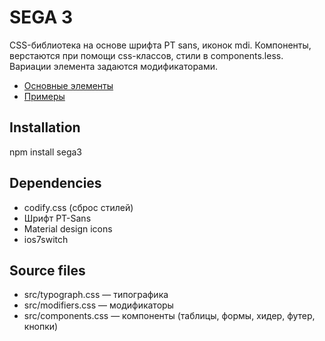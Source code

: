 # SEGA 3

СSS-библиотека на основе шрифта PT sans, иконок mdi. 
Компоненты, верстаются при помощи css-классов, стили в components.less. 
Вариации элемента задаются модификаторами.

- [Основные элементы](http://signaltech.github.io/sega3/)
- [Примеры](http://signaltech.github.io/sega3/examples.html)

## Installation

npm install sega3 

<link rel="stylesheet" href="node_modules/sega3/sega3.css" />

## Dependencies
- codify.css (сброс стилей)
- Шрифт PT-Sans
- Material design icons
- ios7switch

## Source files
- src/typograph.css — типографика
- src/modifiers.css — модификаторы
- src/components.css — компоненты (таблицы, формы, хидер, футер, кнопки)
